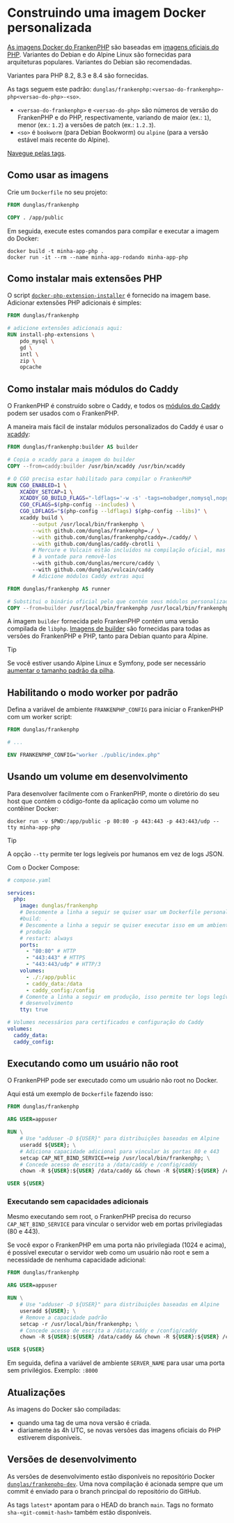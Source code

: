 <!--
[//]: # Copyright (c) 2022-present Kévin Dunglas.

[//]: # Documentation licensed under the MIT License.
[//]: # The original work was translated from English into Brazilian Portuguese.
[//]: # https://github.com/php/frankenphp/blob/main/LICENSE

source_url: https://github.com/php/frankenphp/blob/main/docs/docker.md
revision: 1f6d6bde92fedaf5fb7069f790c57ca4a6713a7d
status: review
-->

# Construindo uma imagem Docker personalizada

[As imagens Docker do FrankenPHP](https://hub.docker.com/r/dunglas/frankenphp)
são baseadas em [imagens oficiais do PHP](https://hub.docker.com/_/php/).
Variantes do Debian e do Alpine Linux são fornecidas para arquiteturas
populares.
Variantes do Debian são recomendadas.

Variantes para PHP 8.2, 8.3 e 8.4 são fornecidas.

As tags seguem este padrão:
`dunglas/frankenphp:<versao-do-frankenphp>-php<versao-do-php>-<so>`.

- `<versao-do-frankenphp>` e `<versao-do-php>` são números de versão do
  FrankenPHP e do PHP, respectivamente, variando de maior (ex.: `1`), menor
  (ex.: `1.2`) a versões de patch (ex.: `1.2.3`).
- `<so>` é `bookworm` (para Debian Bookworm) ou `alpine` (para a versão estável
  mais recente do Alpine).

[Navegue pelas tags](https://hub.docker.com/r/dunglas/frankenphp/tags).

## Como usar as imagens

Crie um `Dockerfile` no seu projeto:

```dockerfile
FROM dunglas/frankenphp

COPY . /app/public
```

Em seguida, execute estes comandos para compilar e executar a imagem do Docker:

```console
docker build -t minha-app-php .
docker run -it --rm --name minha-app-rodando minha-app-php
```

## Como instalar mais extensões PHP

O script
[`docker-php-extension-installer`](https://github.com/mlocati/docker-php-extension-installer)
é fornecido na imagem base.
Adicionar extensões PHP adicionais é simples:

```dockerfile
FROM dunglas/frankenphp

# adicione extensões adicionais aqui:
RUN install-php-extensions \
	pdo_mysql \
	gd \
	intl \
	zip \
	opcache
```

## Como instalar mais módulos do Caddy

O FrankenPHP é construído sobre o Caddy, e todos os
[módulos do Caddy](https://caddyserver.com/docs/modules/) podem ser usados com o
FrankenPHP.

A maneira mais fácil de instalar módulos personalizados do Caddy é usar o
[xcaddy](https://github.com/caddyserver/xcaddy):

```dockerfile
FROM dunglas/frankenphp:builder AS builder

# Copia o xcaddy para a imagem do builder
COPY --from=caddy:builder /usr/bin/xcaddy /usr/bin/xcaddy

# O CGO precisa estar habilitado para compilar o FrankenPHP
RUN CGO_ENABLED=1 \
    XCADDY_SETCAP=1 \
    XCADDY_GO_BUILD_FLAGS="-ldflags='-w -s' -tags=nobadger,nomysql,nopgx" \
    CGO_CFLAGS=$(php-config --includes) \
    CGO_LDFLAGS="$(php-config --ldflags) $(php-config --libs)" \
    xcaddy build \
        --output /usr/local/bin/frankenphp \
        --with github.com/dunglas/frankenphp=./ \
        --with github.com/dunglas/frankenphp/caddy=./caddy/ \
        --with github.com/dunglas/caddy-cbrotli \
        # Mercure e Vulcain estão incluídos na compilação oficial, mas sinta-se
        # à vontade para removê-los
        --with github.com/dunglas/mercure/caddy \
        --with github.com/dunglas/vulcain/caddy
        # Adicione módulos Caddy extras aqui

FROM dunglas/frankenphp AS runner

# Substitui o binário oficial pelo que contém seus módulos personalizados
COPY --from=builder /usr/local/bin/frankenphp /usr/local/bin/frankenphp
```

A imagem `builder` fornecida pelo FrankenPHP contém uma versão compilada de
`libphp`.
[Imagens de builder](https://hub.docker.com/r/dunglas/frankenphp/tags?name=builder)
são fornecidas para todas as versões do FrankenPHP e PHP, tanto para Debian
quanto para Alpine.

> [!TIP]
>
> Se você estiver usando Alpine Linux e Symfony, pode ser necessário
> [aumentar o tamanho padrão da pilha](compile.md#using-xcaddy).

## Habilitando o modo worker por padrão

Defina a variável de ambiente `FRANKENPHP_CONFIG` para iniciar o FrankenPHP com
um worker script:

```dockerfile
FROM dunglas/frankenphp

# ...

ENV FRANKENPHP_CONFIG="worker ./public/index.php"
```

## Usando um volume em desenvolvimento

Para desenvolver facilmente com o FrankenPHP, monte o diretório do seu host que
contém o código-fonte da aplicação como um volume no contêiner Docker:

```console
docker run -v $PWD:/app/public -p 80:80 -p 443:443 -p 443:443/udp --tty minha-app-php
```

> [!TIP]
>
> A opção `--tty` permite ter logs legíveis por humanos em vez de logs JSON.

Com o Docker Compose:

```yaml
# compose.yaml

services:
  php:
    image: dunglas/frankenphp
    # Descomente a linha a seguir se quiser usar um Dockerfile personalizado
    #build: .
    # Descomente a linha a seguir se quiser executar isso em um ambiente de
    # produção
    # restart: always
    ports:
      - "80:80" # HTTP
      - "443:443" # HTTPS
      - "443:443/udp" # HTTP/3
    volumes:
      - ./:/app/public
      - caddy_data:/data
      - caddy_config:/config
    # Comente a linha a seguir em produção, isso permite ter logs legíveis em
    # desenvolvimento
    tty: true

# Volumes necessários para certificados e configuração do Caddy
volumes:
  caddy_data:
  caddy_config:
```

## Executando como um usuário não root

O FrankenPHP pode ser executado como um usuário não root no Docker.

Aqui está um exemplo de `Dockerfile` fazendo isso:

```dockerfile
FROM dunglas/frankenphp

ARG USER=appuser

RUN \
	# Use "adduser -D ${USER}" para distribuições baseadas em Alpine
	useradd ${USER}; \
	# Adiciona capacidade adicional para vincular às portas 80 e 443
	setcap CAP_NET_BIND_SERVICE=+eip /usr/local/bin/frankenphp; \
	# Concede acesso de escrita a /data/caddy e /config/caddy
	chown -R ${USER}:${USER} /data/caddy && chown -R ${USER}:${USER} /config/caddy

USER ${USER}
```

### Executando sem capacidades adicionais

Mesmo executando sem root, o FrankenPHP precisa do recurso
`CAP_NET_BIND_SERVICE` para vincular o servidor web em portas privilegiadas (80
e 443).

Se você expor o FrankenPHP em uma porta não privilegiada (1024 e acima), é
possível executar o servidor web como um usuário não root e sem a necessidade de
nenhuma capacidade adicional:

```dockerfile
FROM dunglas/frankenphp

ARG USER=appuser

RUN \
	# Use "adduser -D ${USER}" para distribuições baseadas em Alpine
	useradd ${USER}; \
	# Remove a capacidade padrão
	setcap -r /usr/local/bin/frankenphp; \
	# Concede acesso de escrita a /data/caddy e /config/caddy
	chown -R ${USER}:${USER} /data/caddy && chown -R ${USER}:${USER} /config/caddy

USER ${USER}
```

Em seguida, defina a variável de ambiente `SERVER_NAME` para usar uma porta sem
privilégios.
Exemplo: `:8000`

## Atualizações

As imagens do Docker são compiladas:

- quando uma tag de uma nova versão é criada.
- diariamente às 4h UTC, se novas versões das imagens oficiais do PHP estiverem
  disponíveis.

## Versões de desenvolvimento

As versões de desenvolvimento estão disponíveis no repositório Docker
[`dunglas/frankenphp-dev`](https://hub.docker.com/repository/docker/dunglas/frankenphp-dev).
Uma nova compilação é acionada sempre que um commit é enviado para o branch
principal do repositório do GitHub.

As tags `latest*` apontam para o HEAD do branch `main`.
Tags no formato `sha-<git-commit-hash>` também estão disponíveis.
